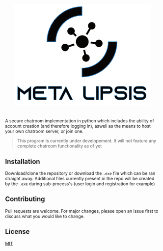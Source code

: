 <p align="center">
  <img src="readmeLogo.png">
</p>

# 
A secure chatroom implementation in python which includes the ability of account creation (and therefore logging in), aswell as the means to host your own chatroom server, or join one.

> This program is currently under developement. It will not feature any complete chatroom functionality as of yet

## Installation

Download/clone the repository or download the `.exe` file which can be ran straight away. Additional files currently present in the repo will be created by the `.exe` during sub-process's (user login and registration for example)

## Contributing
Pull requests are welcome. For major changes, please open an issue first to discuss what you would like to change.


## License
[MIT](https://choosealicense.com/licenses/mit/)
